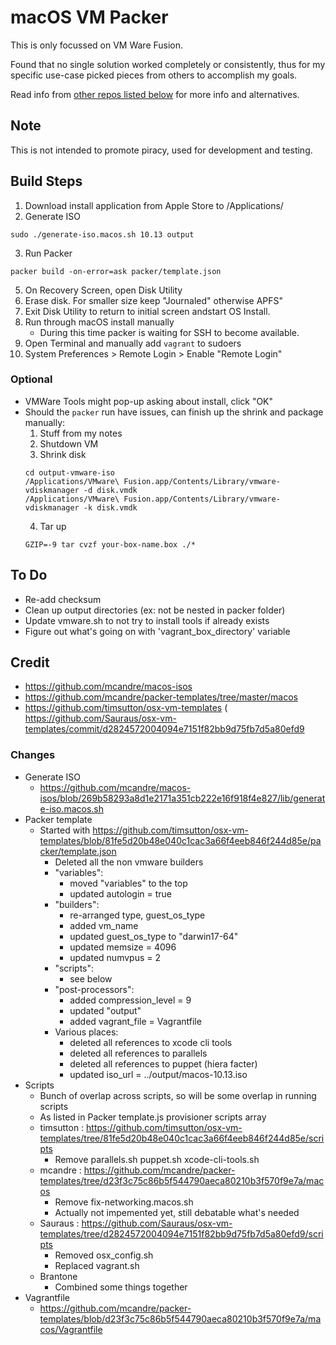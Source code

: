 # macOS VM Packer

This is only focussed on VM Ware Fusion.

Found that no single solution worked completely or consistently, thus for my specific use-case picked pieces from others to accomplish my goals.

Read info from [other repos listed below](#credit) for more info and alternatives.

## Note

This is not intended to promote piracy, used for development and testing.

## Build Steps

1. Download install application from Apple Store to /Applications/
2. Generate ISO
  ```
  sudo ./generate-iso.macos.sh 10.13 output
  ```
3. Run Packer
  ```
  packer build -on-error=ask packer/template.json
  ```
5. On Recovery Screen, open Disk Utility
6. Erase disk. For smaller size keep "Journaled" otherwise APFS"
7. Exit Disk Utility to return to initial screen andstart OS Install.
8. Run through macOS install manually
    * During this time packer is waiting for SSH to become available.
9. Open Terminal and manually add `vagrant` to sudoers
10. System Preferences > Remote Login > Enable "Remote Login"

### Optional

* VMWare Tools might pop-up asking about install, click "OK"
* Should the `packer` run have issues, can finish up the shrink and package manually:
  1. Stuff from my notes
  2. Shutdown VM
  3. Shrink disk
    ```
    cd output-vmware-iso
    /Applications/VMware\ Fusion.app/Contents/Library/vmware-vdiskmanager -d disk.vmdk
    /Applications/VMware\ Fusion.app/Contents/Library/vmware-vdiskmanager -k disk.vmdk
    ```
  4. Tar up
    ```
    GZIP=-9 tar cvzf your-box-name.box ./*
    ```

## To Do

* Re-add checksum
* Clean up output directories (ex: not be nested in packer folder)
* Update vmware.sh to not try to install tools if already exists
* Figure out what's going on with 'vagrant_box_directory' variable

## Credit

* https://github.com/mcandre/macos-isos
* https://github.com/mcandre/packer-templates/tree/master/macos
* https://github.com/timsutton/osx-vm-templates
( https://github.com/Sauraus/osx-vm-templates/commit/d2824572004094e7151f82bb9d75fb7d5a80efd9

### Changes
* Generate ISO
  * https://github.com/mcandre/macos-isos/blob/269b58293a8d1e2171a351cb222e16f918f4e827/lib/generate-iso.macos.sh
* Packer template
  * Started with https://github.com/timsutton/osx-vm-templates/blob/81fe5d20b48e040c1cac3a66f4eeb846f244d85e/packer/template.json
    * Deleted all the non vmware builders
    * "variables":
      * moved "variables" to the top
      * updated autologin = true
    * "builders":
      * re-arranged type, guest_os_type
      * added vm_name
      * updated guest_os_type to "darwin17-64"
      * updated memsize = 4096
      * updated numvpus = 2
    * "scripts":
      * see below
    * "post-processors":
      * added compression_level = 9
      * updated "output"
      * added vagrant_file = Vagrantfile
    * Various places:
      * deleted all references to xcode cli tools
      * deleted all references to parallels
      * deleted all references to puppet (hiera facter)
      * updated iso_url = ../output/macos-10.13.iso 
* Scripts
  * Bunch of overlap across scripts, so will be some overlap in running scripts
  * As listed in Packer template.js provisioner scripts array
  * timsutton : https://github.com/timsutton/osx-vm-templates/tree/81fe5d20b48e040c1cac3a66f4eeb846f244d85e/scripts
    * Remove parallels.sh puppet.sh xcode-cli-tools.sh
  * mcandre : https://github.com/mcandre/packer-templates/tree/d23f3c75c86b5f544790aeca80210b3f570f9e7a/macos
    * Remove fix-networking.macos.sh
    * Actually not impemented yet, still debatable what's needed
  * Sauraus : https://github.com/Sauraus/osx-vm-templates/tree/d2824572004094e7151f82bb9d75fb7d5a80efd9/scripts
    * Removed osx_config.sh
    * Replaced vagrant.sh
  * Brantone
    * Combined some things together
* Vagrantfile
  * https://github.com/mcandre/packer-templates/blob/d23f3c75c86b5f544790aeca80210b3f570f9e7a/macos/Vagrantfile
